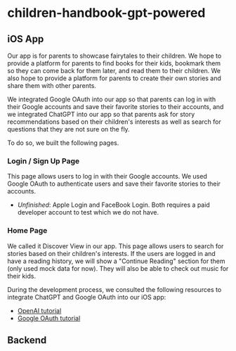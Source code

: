 # children-handbook-gpt-powered

## iOS App

Our app is for parents to showcase fairytales to their children. We hope to provide a platform for parents to find books for their kids, bookmark them so they can come back for them later, and read them to their children. We also hope to provide a platform for parents to create their own stories and share them with other parents.

We integrated Google OAuth into our app so that parents can log in with their Google accounts and save their favorite stories to their accounts, and we integrated ChatGPT into our app so that parents ask for story recommendations based on their children's interests as well as search for questions that they are not sure on the fly.

To do so, we built the following pages.

### Login / Sign Up Page

This page allows users to log in with their Google accounts. We used Google OAuth to authenticate users and save their favorite stories to their accounts.

- *Unfinished*: Apple Login and FaceBook Login. Both requires a paid developer account to test which we do not have.

### Home Page

We called it Discover View in our app. This page allows users to search for stories based on their children's interests. If the users are logged in and have a reading history, we will show a "Continue Reading" section for them (only used mock data for now). They will also be able to check out music for their kids.

During the development process, we consulted the following resources to integrate ChatGPT and Google OAuth into our iOS app:

- [OpenAI tutorial](https://youtu.be/XF8IbrNh7E0)
- [Google OAuth tutorial](https://youtu.be/M5LiqOBDeGg)

## Backend
